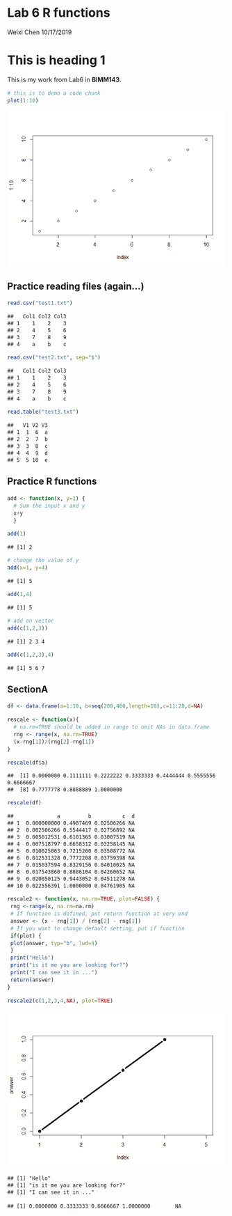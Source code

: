 Lab 6 R functions
================
Weixi Chen
10/17/2019

# This is heading 1

This is my work from Lab6 in **BIMM143**.

``` r
# this is to demo a code chunk
plot(1:10)
```

![](Lab-6_files/figure-gfm/unnamed-chunk-1-1.png)<!-- -->

## Practice reading files (again…)

``` r
read.csv("test1.txt")
```

    ##   Col1 Col2 Col3
    ## 1    1    2    3
    ## 2    4    5    6
    ## 3    7    8    9
    ## 4    a    b    c

``` r
read.csv("test2.txt", sep="$")
```

    ##   Col1 Col2 Col3
    ## 1    1    2    3
    ## 2    4    5    6
    ## 3    7    8    9
    ## 4    a    b    c

``` r
read.table("test3.txt")
```

    ##   V1 V2 V3
    ## 1  1  6  a
    ## 2  2  7  b
    ## 3  3  8  c
    ## 4  4  9  d
    ## 5  5 10  e

## Practice R functions

``` r
add <- function(x, y=1) {
  # Sum the input x and y
  x+y
  }
```

``` r
add(1)
```

    ## [1] 2

``` r
# change the value of y
add(x=1, y=4)
```

    ## [1] 5

``` r
add(1,4)
```

    ## [1] 5

``` r
# add on vector
add(c(1,2,3))
```

    ## [1] 2 3 4

``` r
add(c(1,2,3),4)
```

    ## [1] 5 6 7

## SectionA

``` r
df <- data.frame(a=1:10, b=seq(200,400,length=10),c=11:20,d=NA) 
```

``` r
rescale <- function(x){
  # na.rm=TRUE should be added in range to omit NAs in data.frame
  rng <- range(x, na.rm=TRUE)
  (x-rng[1])/(rng[2]-rng[1])
}
```

``` r
rescale(df$a)
```

    ##  [1] 0.0000000 0.1111111 0.2222222 0.3333333 0.4444444 0.5555556 0.6666667
    ##  [8] 0.7777778 0.8888889 1.0000000

``` r
rescale(df)
```

    ##              a         b          c  d
    ## 1  0.000000000 0.4987469 0.02506266 NA
    ## 2  0.002506266 0.5544417 0.02756892 NA
    ## 3  0.005012531 0.6101365 0.03007519 NA
    ## 4  0.007518797 0.6658312 0.03258145 NA
    ## 5  0.010025063 0.7215260 0.03508772 NA
    ## 6  0.012531328 0.7772208 0.03759398 NA
    ## 7  0.015037594 0.8329156 0.04010025 NA
    ## 8  0.017543860 0.8886104 0.04260652 NA
    ## 9  0.020050125 0.9443052 0.04511278 NA
    ## 10 0.022556391 1.0000000 0.04761905 NA

``` r
rescale2 <- function(x, na.rm=TRUE, plot=FALSE) {
 rng <-range(x, na.rm=na.rm)
 # If function is defined, put return function at very end
 answer <- (x - rng[1]) / (rng[2] - rng[1])
 # If you want to change default setting, put if function
 if(plot) {
 plot(answer, typ="b", lwd=4)
 }
 print("Hello")
 print("is it me you are looking for?")
 print("I can see it in ...")
 return(answer)
}
```

``` r
rescale2(c(1,2,3,4,NA), plot=TRUE)
```

![](Lab-6_files/figure-gfm/unnamed-chunk-9-1.png)<!-- -->

    ## [1] "Hello"
    ## [1] "is it me you are looking for?"
    ## [1] "I can see it in ..."

    ## [1] 0.0000000 0.3333333 0.6666667 1.0000000        NA
